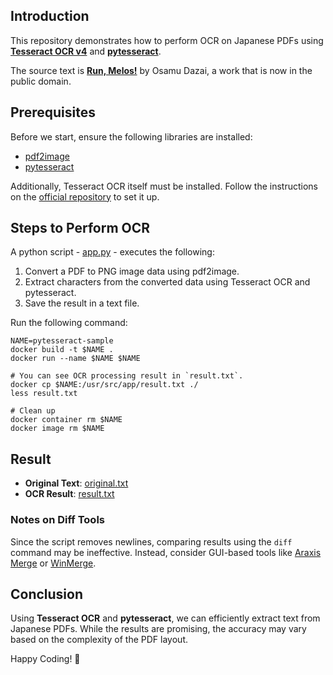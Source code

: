## Introduction

This repository demonstrates how to perform OCR on Japanese PDFs using [**Tesseract OCR v4**](https://github.com/tesseract-ocr/tesseract) and [**pytesseract**](https://pypi.org/project/pytesseract/).

The source text is [**Run, Melos!**](http://pddlib.v.wol.ne.jp/literature/dazai/meros.htm) by Osamu Dazai, a work that is now in the public domain.

## Prerequisites

Before we start, ensure the following libraries are installed:

- [pdf2image](https://pypi.org/project/pdf2image/)
- [pytesseract](https://pypi.org/project/pytesseract/)

Additionally, Tesseract OCR itself must be installed. Follow the instructions on the [official repository](https://github.com/tesseract-ocr/tesseract) to set it up.

## Steps to Perform OCR

A python script - [app.py](app.py) - executes the following:

1. Convert a PDF to PNG image data using pdf2image.
2. Extract characters from the converted data using Tesseract OCR and pytesseract.
3. Save the result in a text file.

Run the following command:

```shell
NAME=pytesseract-sample
docker build -t $NAME .
docker run --name $NAME $NAME

# You can see OCR processing result in `result.txt`.
docker cp $NAME:/usr/src/app/result.txt ./
less result.txt

# Clean up
docker container rm $NAME
docker image rm $NAME
```

## Result

- **Original Text**: [original.txt](original.txt)
- **OCR Result**: [result.txt](result.txt)

### Notes on Diff Tools

Since the script removes newlines, comparing results using the `diff` command may be ineffective. Instead, consider GUI-based tools like [Araxis Merge](https://www.araxis.com/merge/) or [WinMerge](https://winmerge.org/).

## Conclusion

Using **Tesseract OCR** and **pytesseract**, we can efficiently extract text from Japanese PDFs. While the results are promising, the accuracy may vary based on the complexity of the PDF layout.

Happy Coding! 🚀
